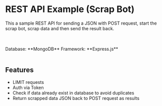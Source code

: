 # REST API Example (Scrap Bot)
This a sample REST API for sending a JSON with POST request, start the scrap bot, scrap data and then send the result back.

<br />
<br />
Database: **MongoDB**
Framework: **Express.js**
<br />
<br />

## Features
- LIMIT requests
- Auth via Token
- Check if data already exist in database to avoid duplicates
- Return scrapped data JSON back to POST request as results



